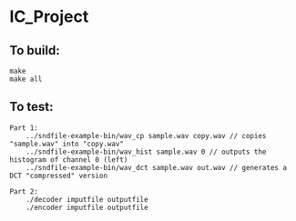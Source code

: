 # IC_Project

## To build:
	make
	make all

## To test:

	Part 1:
		../sndfile-example-bin/wav_cp sample.wav copy.wav // copies "sample.wav" into "copy.wav"
		../sndfile-example-bin/wav_hist sample.wav 0 // outputs the histogram of channel 0 (left)
		../sndfile-example-bin/wav_dct sample.wav out.wav // generates a DCT "compressed" version
	
	Part 2:
		./decoder imputfile outputfile
		./encoder imputfile outputfile

